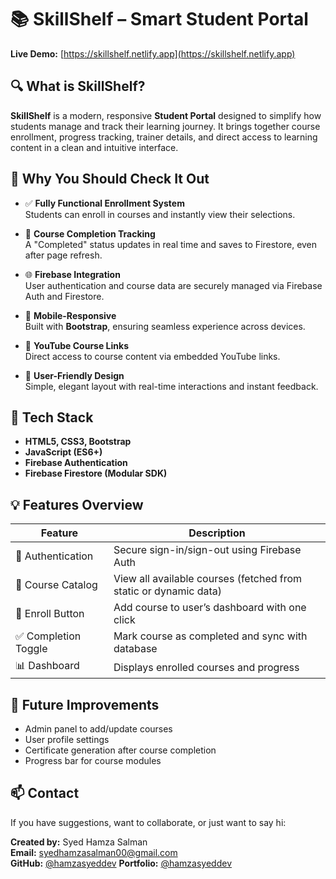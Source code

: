 
# 📚 SkillShelf – Smart Student Portal

**Live Demo:** [https://skillshelf.netlify.app](https://skillshelf.netlify.app)

## 🔍 What is SkillShelf?

**SkillShelf** is a modern, responsive **Student Portal** designed to simplify how students manage and track their learning journey. It brings together course enrollment, progress tracking, trainer details, and direct access to learning content in a clean and intuitive interface.

## 🚀 Why You Should Check It Out

- ✅ **Fully Functional Enrollment System**  
  Students can enroll in courses and instantly view their selections.

- 🎯 **Course Completion Tracking**  
  A "Completed" status updates in real time and saves to Firestore, even after page refresh.

- 🌐 **Firebase Integration**  
  User authentication and course data are securely managed via Firebase Auth and Firestore.

- 📱 **Mobile-Responsive**  
  Built with **Bootstrap**, ensuring seamless experience across devices.

- 🎥 **YouTube Course Links**  
  Direct access to course content via embedded YouTube links.

- 🧠 **User-Friendly Design**  
  Simple, elegant layout with real-time interactions and instant feedback.

## 🔧 Tech Stack

- **HTML5, CSS3, Bootstrap**
- **JavaScript (ES6+)**
- **Firebase Authentication**
- **Firebase Firestore (Modular SDK)**

## 💡 Features Overview

| Feature             | Description                                                      |
|---------------------|------------------------------------------------------------------|
| 🔐 Authentication   | Secure sign-in/sign-out using Firebase Auth                      |
| 📘 Course Catalog    | View all available courses (fetched from static or dynamic data) |
| 📌 Enroll Button     | Add course to user’s dashboard with one click                    |
| ✅ Completion Toggle | Mark course as completed and sync with database                  |
| 📊 Dashboard         | Displays enrolled courses and progress                           |

## 🧪 Future Improvements

- Admin panel to add/update courses  
- User profile settings  
- Certificate generation after course completion  
- Progress bar for course modules


## 📫 Contact

If you have suggestions, want to collaborate, or just want to say hi:

**Created by:** Syed Hamza Salman  
**Email:** syedhamzasalman00@gmail.com  
**GitHub:** [@hamzasyeddev](https://github.com/syedhumzasalman)
**Portfolio:** [@hamzasyeddev](https://www.syedhumzasalman.com/)
